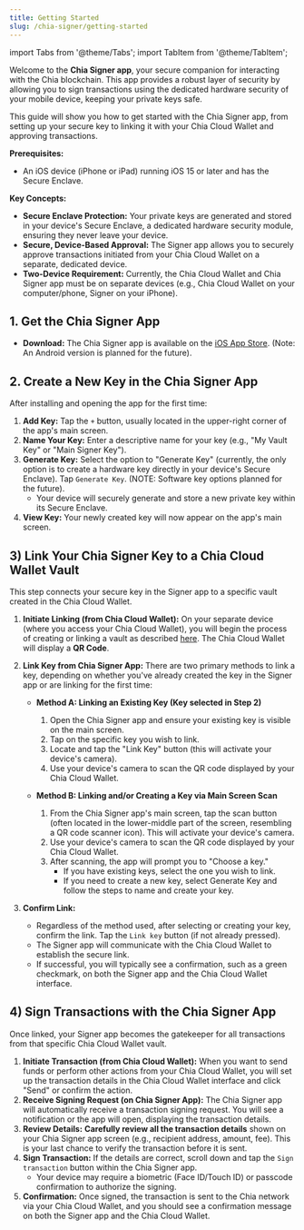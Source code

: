 ```yaml
---
title: Getting Started
slug: /chia-signer/getting-started
---
```


import Tabs from '@theme/Tabs';
import TabItem from '@theme/TabItem';

Welcome to the **Chia Signer app**, your secure companion for interacting with the Chia blockchain. This app provides a robust layer of security by allowing you to sign transactions using the dedicated hardware security of your mobile device, keeping your private keys safe.

This guide will show you how to get started with the Chia Signer app, from setting up your secure key to linking it with your Chia Cloud Wallet and approving transactions.

**Prerequisites:**

- An iOS device (iPhone or iPad) running iOS 15 or later and has the Secure Enclave.

**Key Concepts:**

- **Secure Enclave Protection:** Your private keys are generated and stored in your device's Secure Enclave, a dedicated hardware security module, ensuring they never leave your device.
- **Secure, Device-Based Approval:** The Signer app allows you to securely approve transactions initiated from your Chia Cloud Wallet on a separate, dedicated device.
- **Two-Device Requirement:** Currently, the Chia Cloud Wallet and Chia Signer app must be on separate devices (e.g., Chia Cloud Wallet on your computer/phone, Signer on your iPhone).

## 1. Get the Chia Signer App

- **Download:** The Chia Signer app is available on the [iOS App Store](https://apps.apple.com/app/chia-signer/id6504493785). (Note: An Android version is planned for the future).

## 2. Create a New Key in the Chia Signer App

After installing and opening the app for the first time:

1. **Add Key:** Tap the `+` button, usually located in the upper-right corner of the app's main screen.
2. **Name Your Key:** Enter a descriptive name for your key (e.g., "My Vault Key" or "Main Signer Key").
3. **Generate Key:** Select the option to "Generate Key" (currently, the only option is to create a hardware key directly in your device's Secure Enclave). Tap `Generate Key`. (NOTE: Software key options planned for the future).
   - Your device will securely generate and store a new private key within its Secure Enclave.
4. **View Key:** Your newly created key will now appear on the app's main screen.

## 3) Link Your Chia Signer Key to a Chia Cloud Wallet Vault

This step connects your secure key in the Signer app to a specific vault created in the Chia Cloud Wallet.

1. **Initiate Linking (from Chia Cloud Wallet):** On your separate device (where you access your Chia Cloud Wallet), you will begin the process of creating or linking a vault as described [here](/cloud-wallet/getting-started). The Chia Cloud Wallet will display a **QR Code**.

2. **Link Key from Chia Signer App:**
   There are two primary methods to link a key, depending on whether you've already created the key in the Signer app or are linking for the first time:
   - **Method A: Linking an Existing Key (Key selected in Step 2)**
     1. Open the Chia Signer app and ensure your existing key is visible on the main screen.
     2. Tap on the specific key you wish to link.
     3. Locate and tap the "Link Key" button (this will activate your device's camera).
     4. Use your device's camera to scan the QR code displayed by your Chia Cloud Wallet.

   - **Method B: Linking and/or Creating a Key via Main Screen Scan**
     1. From the Chia Signer app's main screen, tap the scan button (often located in the lower-middle part of the screen, resembling a QR code scanner icon). This will activate your device's camera.
     2. Use your device's camera to scan the QR code displayed by your Chia Cloud Wallet.
     3. After scanning, the app will prompt you to "Choose a key."
        - If you have existing keys, select the one you wish to link.
        - If you need to create a new key, select Generate Key and follow the steps to name and create your key.

3. **Confirm Link:**
   - Regardless of the method used, after selecting or creating your key, confirm the link. Tap the `Link key` button (if not already pressed).
   - The Signer app will communicate with the Chia Cloud Wallet to establish the secure link.
   - If successful, you will typically see a confirmation, such as a green checkmark, on both the Signer app and the Chia Cloud Wallet interface.

## 4) Sign Transactions with the Chia Signer App

Once linked, your Signer app becomes the gatekeeper for all transactions from that specific Chia Cloud Wallet vault.

1. **Initiate Transaction (from Chia Cloud Wallet):** When you want to send funds or perform other actions from your Chia Cloud Wallet, you will set up the transaction details in the Chia Cloud Wallet interface and click "Send" or confirm the action.
2. **Receive Signing Request (on Chia Signer App):** The Chia Signer app will automatically receive a transaction signing request. You will see a notification or the app will open, displaying the transaction details.
3. **Review Details:** **Carefully review all the transaction details** shown on your Chia Signer app screen (e.g., recipient address, amount, fee). This is your last chance to verify the transaction before it is sent.
4. **Sign Transaction:** If the details are correct, scroll down and tap the `Sign transaction` button within the Chia Signer app.
   - Your device may require a biometric (Face ID/Touch ID) or passcode confirmation to authorize the signing.
5. **Confirmation:** Once signed, the transaction is sent to the Chia network via your Chia Cloud Wallet, and you should see a confirmation message on both the Signer app and the Chia Cloud Wallet.
